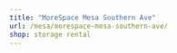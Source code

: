 ```yaml
---
title: "MoreSpace Mesa Southern Ave"
url: /mesa/morespace-mesa-southern-ave/
shop: storage rental
---
```

